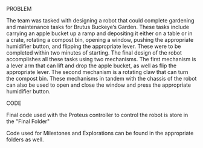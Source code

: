 PROBLEM

The team was tasked with designing a robot that could complete gardening and maintenance tasks for Brutus Buckeye’s Garden. These tasks include carrying an apple bucket up a ramp and depositing it either on a table or in a crate, rotating a compost bin, opening a window, pushing the appropriate humidifier button, and flipping the appropriate lever. These were to be completed within two minutes of starting.
The final design of the robot accomplishes all these tasks using two mechanisms. The first mechanism is a lever arm that can lift and drop the apple bucket, as well as flip the appropriate lever. The second mechanism is a rotating claw that can turn the compost bin. These mechanisms in tandem with the chassis of the robot can also be used to open and close the window and press the appropriate humidifier button. 


CODE 

Final code used with the Proteus controller to control the robot is store in the "Final Folder"

Code used for Milestones and Explorations can be found in the appropriate folders as well.
